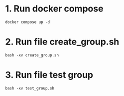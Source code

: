 # 1. Run docker compose
`docker compose up -d`
# 2. Run file create_group.sh
`bash -xv create_group.sh`
# 3. Run file test group
`bash -xv test_group.sh`
